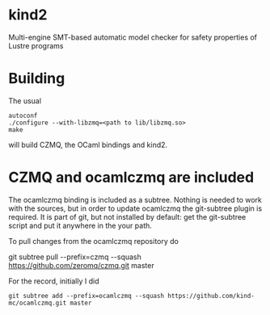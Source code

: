 kind2
=====

Multi-engine SMT-based automatic model checker for safety properties of Lustre programs


Building
========

The usual

    autoconf
    ./configure --with-libzmq=<path to lib/libzmq.so>
    make

will build CZMQ, the OCaml bindings and kind2. 


CZMQ and ocamlczmq are included
================

The ocamlczmq binding is included as a subtree. Nothing is needed to work with the sources, but in order to update ocamlczmq the git-subtree plugin is required. It is part of git, but not installed by default: get the git-subtree script and put it anywhere in the your path.

To pull changes from the ocamlczmq repository do 

   git subtree pull --prefix=czmq --squash https://github.com/zeromq/czmq.git master

For the record, initially I did 

    git subtree add --prefix=ocamlczmq --squash https://github.com/kind-mc/ocamlczmq.git master

